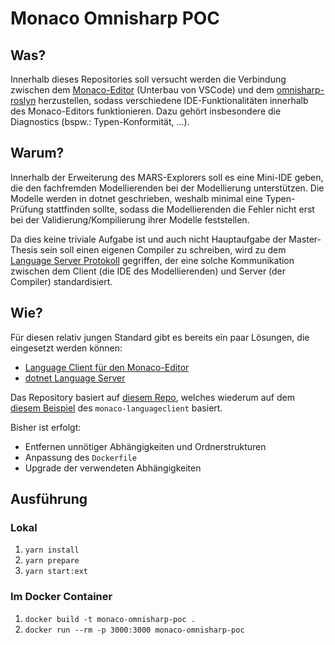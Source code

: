# Monaco Omnisharp POC

## Was?

Innerhalb dieses Repositories soll versucht werden die Verbindung zwischen dem [Monaco-Editor](https://github.com/Microsoft/monaco-editor) (Unterbau von VSCode) und dem [omnisharp-roslyn](https://github.com/OmniSharp/omnisharp-roslyn)
herzustellen, sodass verschiedene IDE-Funktionalitäten innerhalb des Monaco-Editors funktionieren. Dazu gehört insbesondere die Diagnostics (bspw.: Typen-Konformität, ...).

## Warum?

Innerhalb der Erweiterung des MARS-Explorers soll es eine Mini-IDE geben, die den fachfremden Modellierenden bei der Modellierung unterstützen.
Die Modelle werden in dotnet geschrieben, weshalb minimal eine Typen-Prüfung stattfinden sollte, sodass die Modellierenden die Fehler nicht erst bei der Validierung/Kompilierung ihrer Modelle feststellen.

Da dies keine triviale Aufgabe ist und auch nicht Hauptaufgabe der Master-Thesis sein soll einen eigenen Compiler zu schreiben, wird zu dem [Language Server Protokoll](https://microsoft.github.io/language-server-protocol/) gegriffen, der eine solche Kommunikation zwischen dem Client (die IDE des Modellierenden) und Server (der Compiler) standardisiert.

## Wie?

Für diesen relativ jungen Standard gibt es bereits ein paar Lösungen, die eingesetzt werden können:

- [Language Client für den Monaco-Editor](https://github.com/TypeFox/monaco-languageclient)
- [dotnet Language Server](https://github.com/OmniSharp/omnisharp-roslyn)

Das Repository basiert auf [diesem Repo](https://github.com/patilarpith/monaco-languageclient-omnisharp-lsp), welches wiederum auf dem [diesem Beispiel](https://github.com/TypeFox/monaco-languageclient/tree/master/example) des `monaco-languageclient` basiert.

Bisher ist erfolgt:

- Entfernen unnötiger Abhängigkeiten und Ordnerstrukturen
- Anpassung des `Dockerfile`
- Upgrade der verwendeten Abhängigkeiten

## Ausführung

### Lokal

1. `yarn install`
2. `yarn prepare`
3. `yarn start:ext`

### Im Docker Container

1. `docker build -t monaco-omnisharp-poc .`
2. `docker run --rm -p 3000:3000 monaco-omnisharp-poc`
